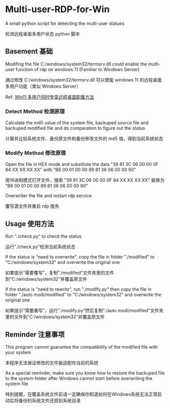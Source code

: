# Multi-user-RDP-for-Win

A small python script for detecting the multi-user statues

检测远程桌面多用户状态 python 脚本

## Basement 基础

Modifing the file C:/windows/system32/termsrv.dll could enable the multi-user function of rdp on windows 11 (Familiar to Windows Serser)

通过修改 C:/windows/system32/termsrv.dll 可以使能 windows 11 的远程桌面多用户功能（类似 Windows Server）

Ref: [Win11 多用户同时登录远程桌面配置方法](https://www.wyr.me/post/701)

### Detect Method 检测原理

Calculate the md5 value of the system file, backuped source file and backuped modified file and do comparation to figure out the status

计算并比较系统文件、备份原文件和备份修改文件的 md5 值，得到当前系统状态

### Modify Method 修改原理

Open the file in HEX mode and substitute the data "39 81 3C 06 00 00 0F 84 XX XX XX XX" with "B8 00 01 00 00 89 81 38 06 00 00 90"

用16进制模式打开文件，搜索 "39 81 3C 06 00 00 0F 84 XX XX XX XX" 替换为 "B8 00 01 00 00 89 81 38 06 00 00 90"

Overwriter the file and restart rdp service

覆写源文件并重启 rdp 服务

## Usage 使用方法

Run "./check.py" to check the status

运行"./check.py"检测当前系统状态

If the status is "need to overwrite", copy the file in folder "./modified" to "C:/windows/system32" and overwrite the original one

如果提示“需要覆写”，复制"./modified"文件夹里的文件到“C:/windows/system32”并覆盖原文件

If the status is "need to rewrite", run "./modify.py" then copy the file in folder "./auto modi/modified" to "C:/windows/system32" and overwrite the original one

如果提示“需要重写”，运行"./modify.py"然后复制"./auto modi/modified"文件夹里的文件到“C:/windows/system32”并覆盖原文件

## Reminder 注意事项

This program cannot guarantee the compatibility of the modified file with your system

本程序无法保证修改的文件能适配你当前的系统

As a special reminder, make sure you know how to restore the backuped file to the system folder after Windows cannot start before overwriting the system file

特别提醒，在覆盖系统文件前请一定确保你知道如何在Windows系统无法正常启动后将备份的系统文件还原到系统目录
